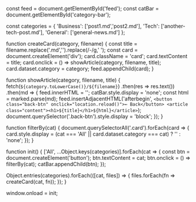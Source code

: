 const feed = document.getElementById('feed');
const catBar = document.getElementById('category-bar');

 
const categories = {
  'Business': ['post1.md','post2.md'],
  'Tech': ['another-tech-post.md'],
  'General': ['general-news.md']
}; 
 
function createCard(category, filename) {
  const title = filename.replace('.md','').replace(/-/g,' ');
  const card = document.createElement('div');
  card.className = 'card';
  card.textContent = title;
  card.onclick = () => showArticle(category, filename, title);
  card.dataset.category = category;
  feed.appendChild(card);
}

function showArticle(category, filename, title) {
  fetch(`${category.toLowerCase()}/${filename}`)
    .then(res => res.text())
    .then(md => {
      feed.innerHTML = '';
      catBar.style.display = 'none';
      const html = marked.parse(md);
      feed.insertAdjacentHTML('afterbegin', `
        <button class="back-btn" onclick="location.reload()">← Back</button>
        <article class="content"><h1>${title}</h1>${html}</article>
      `);
      document.querySelector('.back-btn').style.display = 'block';
    });
}

function filterBy(cat) {
  document.querySelectorAll('.card').forEach(card => {
    card.style.display = (cat === 'All' || card.dataset.category === cat) ? '' : 'none';
  });
}

function init() {
  ['All', ...Object.keys(categories)].forEach(cat => {
    const btn = document.createElement('button');
    btn.textContent = cat;
    btn.onclick = () => filterBy(cat);
    catBar.appendChild(btn);
  });

  Object.entries(categories).forEach(([cat, files]) => {
    files.forEach(fn => createCard(cat, fn));
  });
}

window.onload = init;
<!--stackedit_data:
eyJoaXN0b3J5IjpbODY3MjM2ODM4XX0=
-->